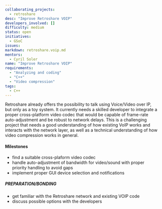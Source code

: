 ```yaml
---
collaborating_projects:
  - retroshare
desc: "Improve Retroshare VOIP"
developers_involved: []
difficulty: medium
status: open
initiatives:
  - GSoC
issues:
markdown: retroshare.voip.md
mentors:
  - Cyril Soler
name: "Improve Retroshare VOIP"
requirements:
  - "Analyzing and coding"
  - "C++"
  - "Video compression"
tags:
  - C++
---
```


Retroshare already offers the possibility to talk using Voice/Video over IP, but only as a toy system. It currently needs a skilled developer to integrate a proper cross-platform video codec that would be capable of frame-rate auto-adjustment and be robust to network delays. This is a challenging project that needs a good understanding of how existing VoIP works and interacts with the network layer, as well as
a technical understanding of how video compression works in general.

#### Milestones

* find a suitable cross-plaform video codec
* handle auto-adjustment of bandwidth for video/sound with proper priority handling to avoid gaps
* implement proper GUI device selection and notifications

##### PREPARATION/BONDING

* get familiar with the Retroshare network and existing VOIP code
* discuss possible options with the developers

